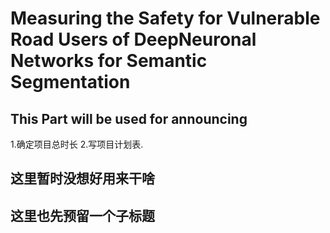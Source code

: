 # Measuring the Safety for Vulnerable Road Users of DeepNeuronal Networks for Semantic Segmentation

## This Part will be used for announcing

1.确定项目总时长 2.写项目计划表.

## 这里暂时没想好用来干啥

## 这里也先预留一个子标题